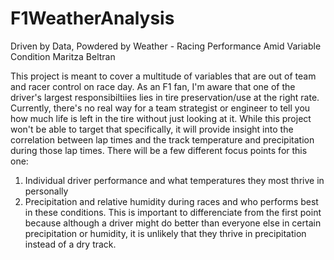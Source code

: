 # F1WeatherAnalysis
Driven by Data, Powdered by Weather - Racing Performance Amid Variable Condition
Maritza Beltran

This project is meant to cover a multitude of variables that are out of team and racer control on race day. As an F1 fan, I'm aware that one of the driver's largest responsibiltiies lies in tire preservation/use at the right rate. Currently, there's no real way for a team strategist or engineer to tell you how much life is left in the tire without just looking at it. While this project won't be able to target that specifically, it will provide insight into the correlation between lap times and the track temperature and precipitation during those lap times. There will be a few different focus points for this one:

1. Individual driver performance and what temperatures they most thrive in personally
2. Precipitation and relative humidity during races and who performs best in these conditions. This is important to differenciate from the first point because although a driver might do better than everyone else in certain precipitation or humidity, it is unlikely that they thrive in precipitation instead of a dry track.


